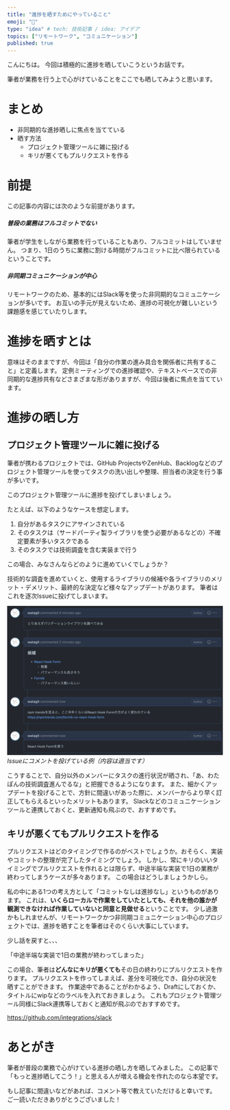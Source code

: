 ```yaml
---
title: "進捗を晒すためにやっていること"
emoji: "🦔"
type: "idea" # tech: 技術記事 / idea: アイデア
topics: ["リモートワーク", "コミュニケーション"]
published: true
---
```


こんにちは。
今回は積極的に進捗を晒していこうというお話です。

筆者が業務を行う上で心がけていることをここでも晒してみようと思います。

# まとめ

- 非同期的な進捗晒しに焦点を当てている
- 晒す方法
  - プロジェクト管理ツールに雑に投げる
  - キリが悪くてもプルリクエストを作る

# 前提

この記事の内容には次のような前提があります。

##### 普段の業務はフルコミットでない

筆者が学生をしながら業務を行っていることもあり、フルコミットはしていません。
つまり、1日のうちに業務に割ける時間がフルコミットに比べ限られているということです。

##### 非同期コミュニケーションが中心

リモートワークのため、基本的にはSlack等を使った非同期的なコミュニケーションが多いです。
お互いの手元が見えないため、進捗の可視化が難しいという課題感を感じていたりします。

# 進捗を晒すとは

意味はそのままですが、今回は「自分の作業の進み具合を関係者に共有すること」と定義します。
定例ミーティングでの進捗確認や、テキストベースでの非同期的な進捗共有などさまざまな形がありますが、今回は後者に焦点を当てています。

# 進捗の晒し方

## プロジェクト管理ツールに雑に投げる

筆者が携わるプロジェクトでは、GitHub ProjectsやZenHub、Backlogなどのプロジェクト管理ツールを使ってタスクの洗い出しや整理、担当者の決定を行う事が多いです。

このプロジェクト管理ツールに進捗を投げてしまいましょう。

たとえば、以下のようなケースを想定します。

1. 自分があるタスクにアサインされている
2. そのタスクは（サードパーティ製ライブラリを使う必要があるなどの）不確定要素が多いタスクである
3. そのタスクでは技術調査を含む実装まで行う

この場合、みなさんならどのように進めていくでしょうか？

技術的な調査を進めていくと、使用するライブラリの候補や各ライブラリのメリット・デメリット、最終的な決定など様々なアップデートがあります。
筆者はこれを逐次Issueに投げてしまいます。

![](/images/disclose-progress/screenshot.png)
*Issueにコメントを投げている例（内容は適当です）*

こうすることで、自分以外のメンバーにタスクの進行状況が晒され、「あ、わたぽんの技術調査進んでるな」と把握できるようになります。 また、細かくアップデートを投げることで、方針に間違いがあった際に、メンバーからより早く訂正してもらえるといったメリットもあります。
Slackなどのコミュニケーションツールと連携しておくと、更新通知も飛ぶので、おすすめです。

## キリが悪くてもプルリクエストを作る

プルリクエストはどのタイミングで作るのがベストでしょうか。おそらく、実装やコミットの整理が完了したタイミングでしょう。
しかし、常にキリのいいタイミングでプルリクエストを作れるとは限らず、中途半端な実装で1日の業務が終わってしまうケースが多々あります。
この場合はどうしましょうかしら。

私の中にある1つの考え方として「コミットなしは進捗なし」というものがあります。
これは、**いくらローカルで作業をしていたとしても、それを他の誰かが観測できなければ作業していないと同意と見做せる**ということです。
少し過激かもしれませんが、リモートワークかつ非同期コミュニケーション中心のプロジェクトでは、進捗を晒すことを筆者はそのくらい大事にしています。

少し話を戻すと、、、

「中途半端な実装で1日の業務が終わってしまった」

この場合、筆者は**どんなにキリが悪くても**その日の終わりにプルリクエストを作ります。 プルリクエストを作ってしまえば、差分を可視化でき、自分の状況を晒すことができます。
作業途中であることがわかるよう、Draftにしておくか、タイトルにwipなどのラベルを入れておきましょう。
これもプロジェクト管理ツール同様にSlack連携等しておくと通知が飛ぶのでおすすめです。

https://github.com/integrations/slack

# あとがき

筆者が普段の業務で心がけている進捗の晒し方を晒してみました。
この記事で「もっと進捗晒してこう！」と思える人が増える機会を作れたのなら本望です。

もし記事に間違いなどがあれば、コメント等で教えていただけると幸いです。
ご一読いただきありがとうございました！
